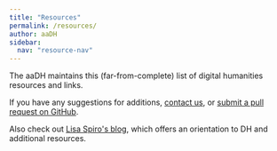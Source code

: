 ```yaml
---
title: "Resources"
permalink: /resources/
author: aaDH
sidebar:
  nav: "resource-nav"
---
```


The aaDH maintains this (far-from-complete) list of digital humanities resources and links.

If you have any suggestions for additions, [contact us](/about/contact/), or [submit a pull request on GitHub](https://github.com/aaDHumanties/website/).

Also check out [Lisa Spiro's blog](http://digitalscholarship.wordpress.com/2011/10/14/getting-started-in-the-digital-humanities), which offers an orientation to DH and additional resources.